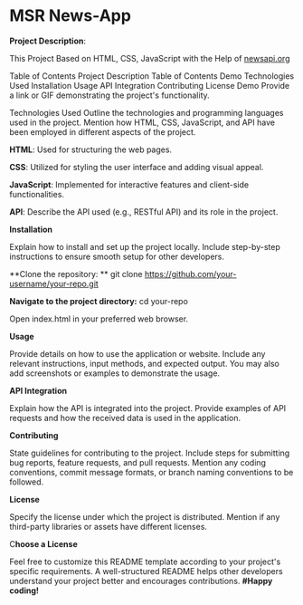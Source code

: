 # MSR News-App


**Project Description**:

This Project Based on HTML, CSS, JavaScript with the Help of [newsapi.org](https://newsapi.org/)

Table of Contents
Project Description
Table of Contents
Demo
Technologies Used
Installation
Usage
API Integration
Contributing
License
Demo
Provide a link or GIF demonstrating the project's functionality.

Technologies Used
Outline the technologies and programming languages used in the project. Mention how HTML, CSS, JavaScript, and API have been employed in different aspects of the project.

**HTML**: Used for structuring the web pages.

**CSS**: Utilized for styling the user interface and adding visual appeal.

**JavaScript**: Implemented for interactive features and client-side functionalities.

**API**: Describe the API used (e.g., RESTful API) and its role in the project.

**Installation**

Explain how to install and set up the project locally. Include step-by-step instructions to ensure smooth setup for other developers.

**Clone the repository: **
git clone https://github.com/your-username/your-repo.git

**Navigate to the project directory:**
cd your-repo

Open index.html in your preferred web browser.

**Usage**

Provide details on how to use the application or website. Include any relevant instructions, input methods, and expected output. You may also add screenshots or examples to demonstrate the usage.

**API Integration**

Explain how the API is integrated into the project. Provide examples of API requests and how the received data is used in the application.

**Contributing**

State guidelines for contributing to the project. Include steps for submitting bug reports, feature requests, and pull requests. Mention any coding conventions, commit message formats, or branch naming conventions to be followed.

**License**

Specify the license under which the project is distributed. Mention if any third-party libraries or assets have different licenses.

C**hoose a License**

Feel free to customize this README template according to your project's specific requirements. A well-structured README helps other developers understand your project better and encourages contributions.
**#Happy coding!**
